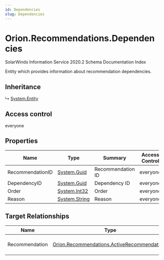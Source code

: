 ```yaml
---
id: Dependencies
slug: Dependencies
---
```


# Orion.Recommendations.Dependencies

SolarWinds Information Service 2020.2 Schema Documentation Index

Entity which provides information about recommendation dependencies.

## Inheritance

↳ [System.Entity](./../System/Entity)

## Access control

everyone

## Properties

| Name | Type | Summary | Access Control |
| ------ | ------ | ------ | ------ |
| RecommendationID | [System.Guid](https://docs.microsoft.com/en-us/dotnet/api/system.guid) | Recommendation ID | everyone |
| DependencyID | [System.Guid](https://docs.microsoft.com/en-us/dotnet/api/system.guid) | Dependency ID | everyone |
| Order | [System.Int32](https://docs.microsoft.com/en-us/dotnet/api/system.int32) | Order | everyone |
| Reason | [System.String](https://docs.microsoft.com/en-us/dotnet/api/system.string) | Reason | everyone |

## Target Relationships

| Name | Type | Notes |
| ------ | ------ | ------ |
| Recommendation | [Orion.Recommendations.ActiveRecommendations](./../Orion.Recommendations/ActiveRecommendations) | Defined by relationship Orion.Recommendations.RecommendationReferencesDependencies (System.Reference) |

